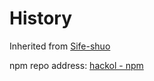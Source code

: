 # History
Inherited from [Sife-shuo](https://github.com/Sife-shuo)

npm repo address: [hackol - npm](https://www.npmjs.com/package/hackol)